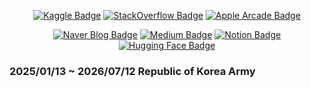 <div align="center">
<!--
[![CharmStrange's GitHub Stats](https://github-readme-stats.vercel.app/api?username=CharmStrange&show_icons=true&bg_color=40,FFFFFF,FFFFFF,FFFFFF&title_color=000000&text_color=000000&icon_color=DAA520&border_color=FFFFFF&count_private=true)](https://github.com/anuraghazra/github-readme-stats)
-->

<!--
[![GitHub Streak](https://streak-stats.demolab.com?user=CharmStrange&theme=transparent&date_format=%5BY.%5Dn.j)](https://git.io/streak-stats)
-->

<!--

![Top Language](https://github-readme-stats.vercel.app/api/top-langs/?username=CharmStrange&title_color=FFFFFF&text_color=000000&border_color=FFFFFF)

-->

<!--
[![LinkedIn Badge](https://img.shields.io/badge/LinkedIn-0077B5?logo=linkedin&logoColor=white&style=for-the-badge)](https://www.linkedin.com/in/kunhee-lee-1a8a1a27a/)
-->

[![Kaggle Badge](https://img.shields.io/badge/Kaggle-20BEFF?logo=kaggle&logoColor=white&style=for-the-badge)](https://www.kaggle.com/seventyfivebyte)
[![StackOverflow Badge](https://img.shields.io/badge/StackOverflow-F58025?logo=stackoverflow&logoColor=white&style=for-the-badge)](https://stackoverflow.com/users/21331589/normaltoad)
[![Apple Arcade Badge](https://img.shields.io/badge/What_I_Learned/Studied-C71A36?logo=applearcade&logoColor=white&style=for-the-badge)](전공과목.md)

[![Naver Blog Badge](https://img.shields.io/badge/Naver_Blog-03C75A?logo=naver&logoColor=white&style=for-the-badge)](https://blog.naver.com/zetmond)
[![Medium Badge](https://img.shields.io/badge/_Medium-000000?logo=medium&logoColor=white&style=for-the-badge)](https://medium.com/@l033illil.l1ili.l.ili.l11)
[![Notion Badge](https://img.shields.io/badge/Notion-FFFFFF?logo=notion&logoColor=000000&style=for-the-badge)](https://strangecharmsailer.notion.site/Efficient-Productivity-with-Notion-5dda0df6ec804f2fabc809699b1904d5?pvs=4)
[![Hugging Face Badge](https://img.shields.io/badge/😊_Hugging_Face-E33332?logo=&logoColor=white&style=for-the-badge)](https://huggingface.co/DivineFrog)

</div>

### 2025/01/13 ~ 2026/07/12 Republic of Korea Army
